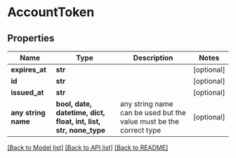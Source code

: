 # AccountToken


## Properties
Name | Type | Description | Notes
------------ | ------------- | ------------- | -------------
**expires_at** | **str** |  | [optional] 
**id** | **str** |  | [optional] 
**issued_at** | **str** |  | [optional] 
**any string name** | **bool, date, datetime, dict, float, int, list, str, none_type** | any string name can be used but the value must be the correct type | [optional]

[[Back to Model list]](../README.md#documentation-for-models) [[Back to API list]](../README.md#documentation-for-api-endpoints) [[Back to README]](../README.md)


